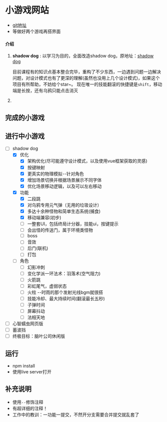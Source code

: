 # 小游戏网站
+ [git地址](https://github.com/zhanggenhua/mini-games)
+ 等做好两个游戏再搭界面

#### 介绍
1. **shadow dog** : 以学习为目的，全面改造shadow dog，原地址：[shadow dog](https://www.youtube.com/c/Frankslaboratory)

   目前课程有的知识点基本整合完毕，重构了不少东西，一边遇到问题一边解决问题，对设计模式也有了更深的理解(虽然也没用上几个设计模式)，如果这个项目有所帮助，不妨给个star~。
   现在唯一的技能翻滚的快捷键是`shift`，移动端是长按，还有乌鸦只能点击消灭

2. 

## 完成的小游戏




## 进行中小游戏
- [ ] shadow dog
  - [x] 优化
    - [x] 架构优化(尽可能遵守设计模式，以及使用vue框架获取的灵感)
    - [x] 按键映射
    - [x] 更真实的物理模拟--针对角色
    - [x] 增加场景切换并根据场景展示不同字体
    - [x] 优化场景移动逻辑，以及可以左右移动
  - [x] 功能
    - [x] 二段跳
    - [x] 对乌鸦专用元气弹（无用的垃圾设计）
    - [x] 多达十余种怪物和简单生态系统(捕食)
    - [x] 移动端兼容(初步)
    - [ ] 一整套UI，包括终局计分器，技能ui，按键提示
    - [ ] 会出怪的传送门，属于环境类怪物
    - [ ] boss
    - [ ] 音效
    - [ ] 后门(联机)
    - [ ] 打包
  - [ ] 角色
    - [ ] 幻影冲刺
    - [ ] 变化学派一环法术：羽落术(空气阻力)
    - [ ] 火箭跳
    - [ ] 彩虹尾气，虚弱状态
    - [ ] 火柱 --时雨的那个发射光线bgm就很搭
    - [ ] 技能冷却、最大持续时间(翻滚最长五秒)
    - [ ] 子弹时间
    - [ ] 屏幕抖动
    - [ ] 法相天地
- [ ] 心智蠕虫网页版
- [ ] 蓄波挡
- [ ] 终极目标：脑叶公司休闲版

## 运行
+ npm install
+ 使用live server打开

## 补充说明
+ 使用`--`修饰注释
+ 有超详细的注释！
+ 工作中的教训：一功能一提交，不然开分支需要合并提交就乱套了
